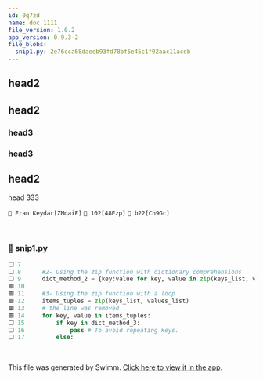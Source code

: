 ```yaml
---
id: 0q7zd
name: doc 1111
file_version: 1.0.2
app_version: 0.9.3-2
file_blobs:
  snip1.py: 2e76cca68daeeb93fd78bf5e45c1f92aac11acdb
---
```


## head2

## head2

### head3

### head3

## head2

head 333

`👤 Eran Keydar[ZMqaiF]` `👤 102[48Ezp]` `👤 b22[Ch9Gc]`




<br/>

<!-- NOTE-swimm-snippet: the lines below link your snippet to Swimm -->
### 📄 snip1.py
```python
⬜ 7      
⬜ 8      #2- Using the zip function with dictionary comprehensions
⬜ 9      dict_method_2 = {key:value for key, value in zip(keys_list, values_list)}
🟩 10     
🟩 11     #3- Using the zip function with a loop
🟩 12     items_tuples = zip(keys_list, values_list) 
🟩 13     # the line was removed
🟩 14     for key, value in items_tuples: 
⬜ 15         if key in dict_method_3: 
⬜ 16             pass # To avoid repeating keys.
⬜ 17         else: 
```

<br/>

This file was generated by Swimm. [Click here to view it in the app](http://localhost:5000/repos/Z2l0aHViJTNBJTNBdDElM0ElM0FlcmFuLXN3aW1t/docs/0q7zd).